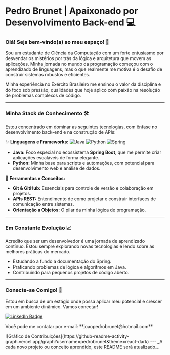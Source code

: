 # Pedro Brunet | Apaixonado por Desenvolvimento Back-end 💻

### Olá! Seja bem-vindo(a) ao meu espaço! 👋

Sou um estudante de Ciência da Computação com um forte entusiasmo por desvendar os mistérios por trás da lógica e arquitetura que movem as aplicações. Minha jornada no mundo da programação começou com o aprendizado de linguagens, mas o que realmente me motiva é o desafio de construir sistemas robustos e eficientes.

Minha experiência no Exército Brasileiro me ensinou o valor da disciplina e do foco sob pressão, qualidades que hoje aplico com paixão na resolução de problemas complexos de código.

---

### Minha Stack de Conhecimento 🛠️

Estou concentrado em dominar as seguintes tecnologias, com ênfase no desenvolvimento back-end e na construção de APIs:

✨ **Linguagens e Frameworks:**
![Java](https://img.shields.io/badge/Java-007396?style=for-the-badge&logo=java&logoColor=white)
![Python](https://img.shields.io/badge/Python-3776AB?style=for-the-badge&logo=python&logoColor=white)
![Spring](https://img.shields.io/badge/Spring-6DB33F?style=for-the-badge&logo=spring&logoColor=white)
* **Java:** Foco especial no ecossistema **Spring Boot**, que me permite criar aplicações escaláveis de forma elegante.
* **Python:** Minha base para scripts e automações, com potencial para desenvolvimento web e análise de dados.

🔗 **Ferramentas e Conceitos:**

* **Git & GitHub:** Essenciais para controle de versão e colaboração em projetos.
* **APIs REST:** Entendimento de como projetar e construir interfaces de comunicação entre sistemas.
* **Orientação a Objetos:** O pilar da minha lógica de programação.

---

### Em Constante Evolução 📈

Acredito que ser um desenvolvedor é uma jornada de aprendizado contínuo. Estou sempre explorando novas tecnologias e lendo sobre as melhores práticas do mercado.

* Estudando a fundo a documentação do Spring.
* Praticando problemas de lógica e algoritmos em Java.
* Contribuindo para pequenos projetos de código aberto.

---

### Conecte-se Comigo! 💬

Estou em busca de um estágio onde possa aplicar meu potencial e crescer em um ambiente dinâmico. Vamos conectar!

[![LinkedIn Badge](https://img.shields.io/badge/-LinkedIn-blue?style=for-the-badge&logo=linkedin&logoColor=white)]([https://www.linkedin.com/in/jo%C3%A3o-pedro-brunet-323133346/])
<br>
<p>
  Você pode me contatar por e-mail: **joaopedrobrunet@hotmail.com**
</p>
![Gráfico de Contribuições](https://github-readme-activity-graph.vercel.app/graph?username=pedrobrunet&theme=react-dark)
---
_A cada novo projeto ou conceito aprendido, este README será atualizado._
